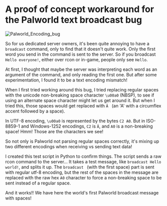 # A proof of concept workaround for the Palworld text broadcast bug

![Palworld_Encoding_bug](https://github.com/Darkhand81/Palworld_broadcast_encoding_bug/assets/1334381/25cadc75-7da5-4419-b73f-861d2f799ad7)

So for us dedicated server owners, it's been quite annoying to have a `broadcast` command, only to find that it doesn't quite work. Only the first word you send in the command is sent to the server.  So if you broadcast `Hello everyone!`, either over rcon or in-game, people only see `Hello`.

At first, I thought that maybe the server was interpreting each word as an argument of the command, and only reading the first one.  But after some experimentation, I found it to be a text encoding mismatch!

When I first tried working around this bug, I tried replacing regular spaces with the unicode non-breaking space character `\u00a0` (NBSP), to see if using an alternate space character might let us get around it.  But when I tried this, those spaces would get replaced with `Â ` (an 'A' with a circumflex accent followed by a space).

In UTF-8 encoding, `\u00a0` is represented by the bytes `C2 A0`. But in ISO-8859-1 and Windows-1252 encodings, `C2` is `Â`, and `A0` is a non-breaking space! Hmm! Those are the characters we see!

So not only is Palworld not parsing regular spaces correctly, it's mixing up two different encodings when receiving vs sending text data!

I created this test script in Python to confirm things.  The script sends a raw rcon command to the server... It takes a test message, like `broadcast Hello world!`, and splits it up. The `broadcast ` (with the first space) part is sent with regular utf-8 encoding, but the rest of the spaces in the message are replaced with the raw hex `A0` character to force a non-breaking space to be sent instead of a regular space.

And it works!! We have here the world's first Palworld broadcast message with spaces!
